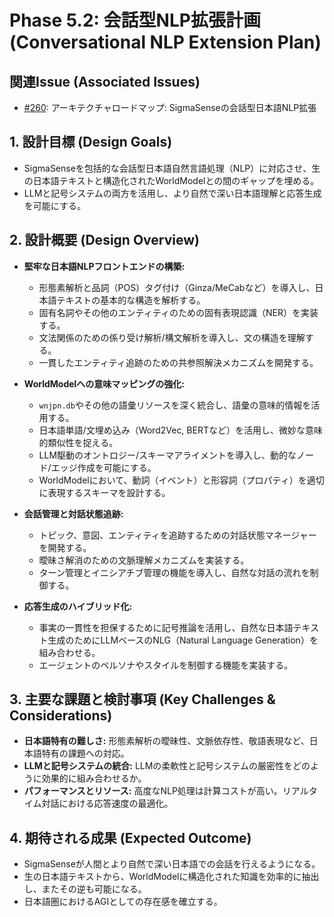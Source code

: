 # Phase 5.2: 会話型NLP拡張計画 (Conversational NLP Extension Plan)

## 関連Issue (Associated Issues)
- [#260](https://github.com/MicrocomputerTechnology/SigmaSenseJp/issues/260): アーキテクチャロードマップ: SigmaSenseの会話型日本語NLP拡張

## 1. 設計目標 (Design Goals)
- SigmaSenseを包括的な会話型日本語自然言語処理（NLP）に対応させ、生の日本語テキストと構造化されたWorldModelとの間のギャップを埋める。
- LLMと記号システムの両方を活用し、より自然で深い日本語理解と応答生成を可能にする。

## 2. 設計概要 (Design Overview)
- **堅牢な日本語NLPフロントエンドの構築:**
  - 形態素解析と品詞（POS）タグ付け（Ginza/MeCabなど）を導入し、日本語テキストの基本的な構造を解析する。
  - 固有名詞やその他のエンティティのための固有表現認識（NER）を実装する。
  - 文法関係のための係り受け解析/構文解析を導入し、文の構造を理解する。
  - 一貫したエンティティ追跡のための共参照解決メカニズムを開発する。

- **WorldModelへの意味マッピングの強化:**
  - `wnjpn.db`やその他の語彙リソースを深く統合し、語彙の意味的情報を活用する。
  - 日本語単語/文埋め込み（Word2Vec, BERTなど）を活用し、微妙な意味的類似性を捉える。
  - LLM駆動のオントロジー/スキーマアライメントを導入し、動的なノード/エッジ作成を可能にする。
  - WorldModelにおいて、動詞（イベント）と形容詞（プロパティ）を適切に表現するスキーマを設計する。

- **会話管理と対話状態追跡:**
  - トピック、意図、エンティティを追跡するための対話状態マネージャーを開発する。
  - 曖昧さ解消のための文脈理解メカニズムを実装する。
  - ターン管理とイニシアチブ管理の機能を導入し、自然な対話の流れを制御する。

- **応答生成のハイブリッド化:**
  - 事実の一貫性を担保するために記号推論を活用し、自然な日本語テキスト生成のためにLLMベースのNLG（Natural Language Generation）を組み合わせる。
  - エージェントのペルソナやスタイルを制御する機能を実装する。

## 3. 主要な課題と検討事項 (Key Challenges & Considerations)
- **日本語特有の難しさ:** 形態素解析の曖昧性、文脈依存性、敬語表現など、日本語特有の課題への対応。
- **LLMと記号システムの統合:** LLMの柔軟性と記号システムの厳密性をどのように効果的に組み合わせるか。
- **パフォーマンスとリソース:** 高度なNLP処理は計算コストが高い。リアルタイム対話における応答速度の最適化。

## 4. 期待される成果 (Expected Outcome)
- SigmaSenseが人間とより自然で深い日本語での会話を行えるようになる。
- 生の日本語テキストから、WorldModelに構造化された知識を効率的に抽出し、またその逆も可能になる。
- 日本語圏におけるAGIとしての存在感を確立する。
